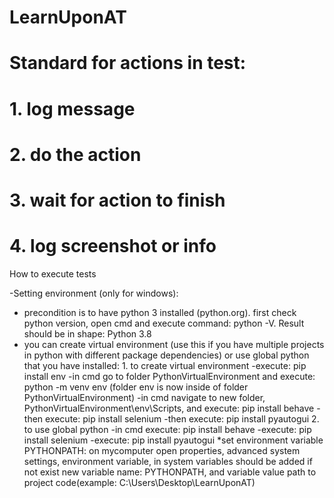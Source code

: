 # LearnUponAT

# Standard for actions in test:
# 1. log message
 # 2. do the action
 # 3. wait for action to finish
# 4. log screenshot or info

How to execute tests

-Setting environment (only for windows):
* precondition is to have python 3 installed (python.org). first check python version, open cmd and execute command: python -V.
                Result should be in shape: Python 3.8
* you can create virtual environment (use this if you have multiple projects in python with different package dependencies) 
    or use global python that you have installed:
            1. to create virtual environment 
                -execute: pip install env
                -in cmd go to folder PythonVirtualEnvironment and execute: python -m venv env (folder env is now inside of folder PythonVirtualEnvironment)
                -in cmd navigate to new folder, PythonVirtualEnvironment\env\Scripts, and execute: pip install behave
                -then execute: pip install selenium
                -then execute: pip install pyautogui
            2. to use global python
                -in cmd execute: pip install behave
                -execute: pip install selenium
                -execute: pip install pyautogui
*set environment variable PYTHONPATH: on mycomputer open properties, advanced system settings, 
environment variable, in system variables should be added if not exist new variable name: PYTHONPATH,
and variable value path to project code(example: C:\Users\Desktop\LearnUponAT) 